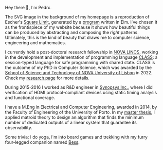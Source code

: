 Hey there 👋, I'm Pedro. 
 
The SVG image in the background of my homepage is a reproduction of Escher's 
[Square Limit](https://www.nga.gov/collection/art-object-page.135604.html), generated by a [program](/code/) written in Elm.
I've chosen it as the frontispiece of my website because it shows 
how beautiful things can be produced by abstracting and composing the _right_ patterns. Ultimately, this is the kind of beauty that draws me to computer science, engineering and mathematics. 

I currently hold a post-doctoral research fellowship in [NOVA LINCS](https://nova-lincs.di.fct.unl.pt/), working in
the development and implementation of programming language [CLASS](http://ctp.di.fct.unl.pt/CLASS/): a session-typed language for safe programming with shared state. 
CLASS is the outcome of my PhD in Computer Science, which was 
awarded by the [School of Science and Technology of NOVA University of Lisbon](https://www.fct.unl.pt/en)
in 2022. Check my [research page](/research/) for more details. 

During 2015-2016 I worked as R&D engineer in [Synopsys Inc.](https://www.synopsys.com/), where I did verification
of HDMI protocol-compliant devices using static timing analysis and functional coverage.

I have a M.Eng in Electrical and Computer Engineering, awarded in 2014, by the
Faculty of Engineering of the University of Porto. In my [master thesis](https://repositorio-aberto.up.pt/handle/10216/73404), I applied matroid theory
 to design an algorithm that finds the minimum number of 
dedicated outputs of a linear system that guarantee its observability. 

Some trivia: I do yoga, I'm into board games and trekking with my furry four-legged companion named [Bess](/bess/). 
